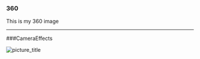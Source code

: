 ### 360

This is my 360 image
<script src="//360.vizor.io/scripts/embed.js" data-vizorur1="https://360.vizor.io/embed/v/noar" ></script>

***
###CameraEffects

![picture_title](untitled(3).png?raw=true "Optional Title")


